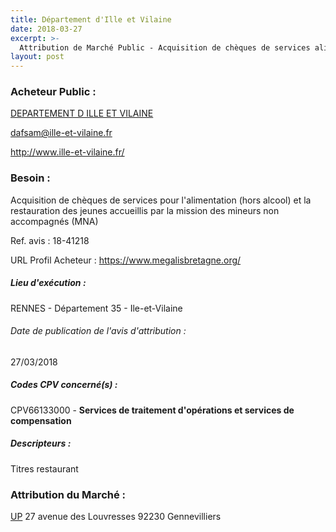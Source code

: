 ```yaml
---
title: Département d'Ille et Vilaine
date: 2018-03-27
excerpt: >-
  Attribution de Marché Public - Acquisition de chèques de services alimentation pour les jeunes accueillis par la mission des mineurs non accompagnés
layout: post
---
```


### Acheteur Public : 
<a href="/acheteur-33/siren-223500018"> DEPARTEMENT D ILLE ET VILAINE</a><br/>



dafsam@ille-et-vilaine.fr


http://www.ille-et-vilaine.fr/
### Besoin :

Acquisition de chèques de services pour l'alimentation (hors alcool) et la restauration des jeunes accueillis par la mission des mineurs non accompagnés (MNA)

Ref. avis : 18-41218

URL Profil Acheteur : https://www.megalisbretagne.org/

##### Lieu d'exécution :

RENNES - Département 35 - Ile-et-Vilaine

###### Date de publication de l'avis d'attribution : 
27/03/2018

##### Codes CPV concerné(s) :
CPV66133000 - **Services de traitement d'opérations et services de compensation** <br/>

##### Descripteurs :
Titres restaurant <br/>

### Attribution du Marché :
<a href="/entreprise-267/siren-642044366"> UP</a>    27 avenue des Louvresses 92230 Gennevilliers <br/>
